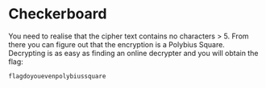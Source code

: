 # Checkerboard

You need to realise that the cipher text contains no characters > 5. From there you can figure out that the encryption
is a Polybius Square. Decrypting is as easy as finding an online decrypter and you will obtain the flag:

`flagdoyouevenpolybiussquare`

